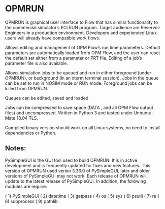 # OPMRUN
OPMRUN is graphical user interface to Flow that has similar functionality to the commercial simulator’s ECLRUN program. Target audience are Reservoir Engineers in a production environment. Developers and experienced Linux users will already have compatible work flows.

Allows editing and management of OPM Flow’s run time parameters. Default parameters are automatically loaded from OPM Flow, and the user can reset the default set either from a parameter or PRT file. Editing of a job’s parameter file is also available.

Allows simulation jobs to be queued and run in either foreground (under OPMRUN), or background (in an xterm terminal session). Jobs in the queue can be set to run in NOSIM mode or RUN mode.
Foreground jobs can be killed from OPMRUN.

Queues can be edited, saved and loaded.

Jobs can be compressed to save space (DATA , and all OPM Flow output files) and uncompressed.
Written in Python 3 and tested under Unbuntu-Mate 18.04 TLS.

Compiled binary version should work on all Linux systems, no need to install dependencies or Python.

Notes:
------
PySimpleGUI is the GUI tool used to build OPMRUN. It is in active development and is frequently updated for fixes and new features. This version of OPMRUN used verion 3.36.0 of PySimpleGUI, later and older   versions of PySimpleGUI may not work. Each release of OPMRUN will update to the latest release of PySimpleGUI. In addition, the following modules are require:
            
( 1) PySimpleGUI
( 2) datetime
( 3) getpass
( 4) os
( 5) sys
( 6) psutil
( 7) re
( 8) subprocess
( 9) pathlib





